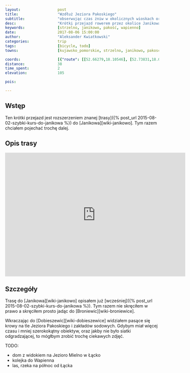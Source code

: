 ```yaml
---
layout:                 post
title:                  "Wzdłuż Jeziora Pakoskiego"
subtitle:               "obserwując czas żniw w okolicznych wioskach oraz działanie kolei linowej"
desc:                   "Krótki przejazd rowerem przez okolice Janikowa i Pakości"
keywords:               [strzelno, janikowo, pakość, wapienno]
date:                   2017-08-06 15:00:00
author:                 "Aleksander Kwiatkowski"
categories:             trip
tags:                   [bicycle, todo]
towns:                  [kujawsko_pomorskie, strzelno, janikowo, pakosc, zlotniki_kujawskie, inowroclaw]

coords:                 [{"route": [[52.66279,18.10546], [52.73831,18.08898], [52.74402,18.08383], [52.77249,18.08108], [52.78142,18.07336], [52.80716,18.09138], [52.80727,18.10426], [52.82366,18.10666], [52.84533,18.10185], [52.86098,18.13069], [52.85446,18.19747], [52.85964,18.19610]], "type": "bicycle"}]
distance:               38
time_spent:             2
elevation:              105  

pois:

---
```



Wstęp
-----

Ten krótki przejazd jest rozszerzeniem znanej
[trasy]({% post_url 2015-08-02-szybki-kurs-do-janikowa %})
do [Janikowa][wiki-janikowo]. Tym razem chciałem pojechać trochę dalej.

Opis trasy
----------

<iframe height='405' width='590' frameborder='0' allowtransparency='true' scrolling='no' src='https://www.strava.com/activities/1120406019/embed/69306a93d35e1c62fb0370c8522a20b4f565c0a6'></iframe>

Szczegóły
---------

Trasę do [Janikowa][wiki-janikowo] opisałem już [wcześniej]({% post_url 2015-08-02-szybki-kurs-do-janikowa %}).
Tym razem nie skręciłem w prawo a skręciłem prosto jadąc do
[Broniewic][wiki-broniewice].

Wkraczając do [Dobieszewic][wiki-dobieszewice] widziałem pasące się krowy
na tle Jeziora Pakoskiego i zakładów sodowych. Gdybym miał więcej czasu i
mniej szerokokątny obiektyw, oraz jakby nie było siatki odgradzającej,
to mógłbym zrobić trochę ciekawych zdjęć.




TODO:

* dom z widokiem na Jezioro Mielno w Łącko
* kolejka do Wapienna
* las, rzeka na północ od Łącka
